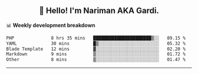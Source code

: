 <h2 align="center">👋 Hello! I'm Nariman AKA Gardi.</h2>

📊 **Weekly development breakdown**
<!--START_SECTION:waka-->

```txt
PHP              8 hrs 35 mins   ██████████████████████▒░░   89.15 %
YAML             30 mins         █▒░░░░░░░░░░░░░░░░░░░░░░░   05.32 %
Blade Template   12 mins         ▓░░░░░░░░░░░░░░░░░░░░░░░░   02.20 %
Markdown         9 mins          ▒░░░░░░░░░░░░░░░░░░░░░░░░   01.72 %
Other            8 mins          ▒░░░░░░░░░░░░░░░░░░░░░░░░   01.47 %
```

<!--END_SECTION:waka-->

-------